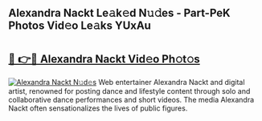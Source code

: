 ## Alexandra Nackt Le𝚊k𝚎d N𝚞𝚍es - Part-PeK Photos Vid𝚎o Le𝚊ks YUxAu

# <h2><a href="http://fb4irp9.evod.top/?m=Alexandra+Nackt">🔗 👉🔴 Alexandra Nackt Vid𝚎o Ph𝚘t𝚘s</a></h2>

[![Alexandra Nackt N𝚞d𝚎s](https://i.imgur.com/8V9OHl7.gif)](http://fb4irp9.evod.top/?m=Alexandra+Nackt)
Web entertainer Alexandra Nackt and digital artist, renowned for posting dance and lifestyle content through solo and collaborative dance performances and short videos. The media Alexandra Nackt often sensationalizes the lives of public figures. 
